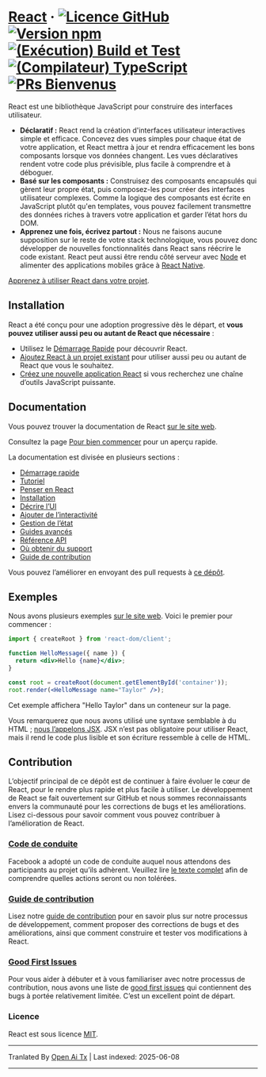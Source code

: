 # [React](https://react.dev/) &middot; [![Licence GitHub](https://img.shields.io/badge/license-MIT-blue.svg)](https://github.com/facebook/react/blob/main/LICENSE) [![Version npm](https://img.shields.io/npm/v/react.svg?style=flat)](https://www.npmjs.com/package/react) [![(Exécution) Build et Test](https://github.com/facebook/react/actions/workflows/runtime_build_and_test.yml/badge.svg)](https://github.com/facebook/react/actions/workflows/runtime_build_and_test.yml) [![(Compilateur) TypeScript](https://github.com/facebook/react/actions/workflows/compiler_typescript.yml/badge.svg?branch=main)](https://github.com/facebook/react/actions/workflows/compiler_typescript.yml) [![PRs Bienvenus](https://img.shields.io/badge/PRs-welcome-brightgreen.svg)](https://legacy.reactjs.org/docs/how-to-contribute.html#your-first-pull-request)

React est une bibliothèque JavaScript pour construire des interfaces utilisateur.

* **Déclaratif :** React rend la création d'interfaces utilisateur interactives simple et efficace. Concevez des vues simples pour chaque état de votre application, et React mettra à jour et rendra efficacement les bons composants lorsque vos données changent. Les vues déclaratives rendent votre code plus prévisible, plus facile à comprendre et à déboguer.
* **Basé sur les composants :** Construisez des composants encapsulés qui gèrent leur propre état, puis composez-les pour créer des interfaces utilisateur complexes. Comme la logique des composants est écrite en JavaScript plutôt qu'en templates, vous pouvez facilement transmettre des données riches à travers votre application et garder l’état hors du DOM.
* **Apprenez une fois, écrivez partout :** Nous ne faisons aucune supposition sur le reste de votre stack technologique, vous pouvez donc développer de nouvelles fonctionnalités dans React sans réécrire le code existant. React peut aussi être rendu côté serveur avec [Node](https://nodejs.org/en) et alimenter des applications mobiles grâce à [React Native](https://reactnative.dev/).

[Apprenez à utiliser React dans votre projet](https://react.dev/learn).

## Installation

React a été conçu pour une adoption progressive dès le départ, et **vous pouvez utiliser aussi peu ou autant de React que nécessaire** :

* Utilisez le [Démarrage Rapide](https://react.dev/learn) pour découvrir React.
* [Ajoutez React à un projet existant](https://react.dev/learn/add-react-to-an-existing-project) pour utiliser aussi peu ou autant de React que vous le souhaitez.
* [Créez une nouvelle application React](https://react.dev/learn/start-a-new-react-project) si vous recherchez une chaîne d’outils JavaScript puissante.

## Documentation

Vous pouvez trouver la documentation de React [sur le site web](https://react.dev/).

Consultez la page [Pour bien commencer](https://react.dev/learn) pour un aperçu rapide.

La documentation est divisée en plusieurs sections :

* [Démarrage rapide](https://react.dev/learn)
* [Tutoriel](https://react.dev/learn/tutorial-tic-tac-toe)
* [Penser en React](https://react.dev/learn/thinking-in-react)
* [Installation](https://react.dev/learn/installation)
* [Décrire l’UI](https://react.dev/learn/describing-the-ui)
* [Ajouter de l’interactivité](https://react.dev/learn/adding-interactivity)
* [Gestion de l’état](https://react.dev/learn/managing-state)
* [Guides avancés](https://react.dev/learn/escape-hatches)
* [Référence API](https://react.dev/reference/react)
* [Où obtenir du support](https://react.dev/community)
* [Guide de contribution](https://legacy.reactjs.org/docs/how-to-contribute.html)

Vous pouvez l’améliorer en envoyant des pull requests à [ce dépôt](https://github.com/reactjs/react.dev).

## Exemples

Nous avons plusieurs exemples [sur le site web](https://react.dev/). Voici le premier pour commencer :

```jsx
import { createRoot } from 'react-dom/client';

function HelloMessage({ name }) {
  return <div>Hello {name}</div>;
}

const root = createRoot(document.getElementById('container'));
root.render(<HelloMessage name="Taylor" />);
```

Cet exemple affichera "Hello Taylor" dans un conteneur sur la page.

Vous remarquerez que nous avons utilisé une syntaxe semblable à du HTML ; [nous l’appelons JSX](https://react.dev/learn#writing-markup-with-jsx). JSX n’est pas obligatoire pour utiliser React, mais il rend le code plus lisible et son écriture ressemble à celle de HTML.

## Contribution

L’objectif principal de ce dépôt est de continuer à faire évoluer le cœur de React, pour le rendre plus rapide et plus facile à utiliser. Le développement de React se fait ouvertement sur GitHub et nous sommes reconnaissants envers la communauté pour les corrections de bugs et les améliorations. Lisez ci-dessous pour savoir comment vous pouvez contribuer à l’amélioration de React.

### [Code de conduite](https://code.fb.com/codeofconduct)

Facebook a adopté un code de conduite auquel nous attendons des participants au projet qu’ils adhèrent. Veuillez lire [le texte complet](https://code.fb.com/codeofconduct) afin de comprendre quelles actions seront ou non tolérées.

### [Guide de contribution](https://legacy.reactjs.org/docs/how-to-contribute.html)

Lisez notre [guide de contribution](https://legacy.reactjs.org/docs/how-to-contribute.html) pour en savoir plus sur notre processus de développement, comment proposer des corrections de bugs et des améliorations, ainsi que comment construire et tester vos modifications à React.

### [Good First Issues](https://github.com/facebook/react/labels/good%20first%20issue)

Pour vous aider à débuter et à vous familiariser avec notre processus de contribution, nous avons une liste de [good first issues](https://github.com/facebook/react/labels/good%20first%20issue) qui contiennent des bugs à portée relativement limitée. C’est un excellent point de départ.

### Licence

React est sous licence [MIT](./LICENSE).

---

Tranlated By [Open Ai Tx](https://github.com/OpenAiTx/OpenAiTx) | Last indexed: 2025-06-08

---